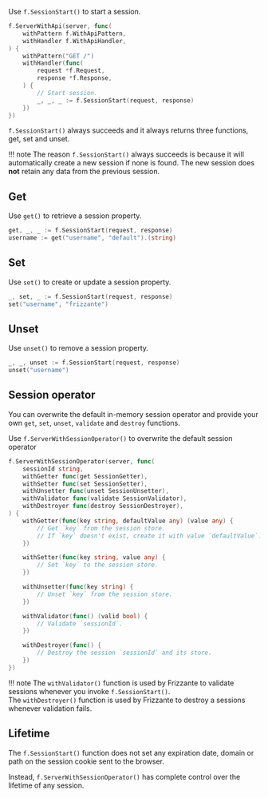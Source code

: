Use `f.SessionStart()` to start a session.

```go
f.ServerWithApi(server, func(
    withPattern f.WithApiPattern,
    withHandler f.WithApiHandler,
) {
    withPattern("GET /")
    withHandler(func(
        request *f.Request,
        response *f.Response,
    ) {
        // Start session.
        _, _, _ := f.SessionStart(request, response)
    })
})
```

`f.SessionStart()` always succeeds and it always returns three functions, get, set and unset.

!!! note
    The reason `f.SessionStart()` always succeeds is because it will automatically create a new session if none is found. The new session does **not** retain any data from the previous session.

## Get

Use `get()` to retrieve a session property.

```go
get, _, _ := f.SessionStart(request, response)
username := get("username", "default").(string)
```

## Set

Use `set()` to create or update a session property.

```go
_, set, _ := f.SessionStart(request, response)
set("username", "frizzante")
```

## Unset

Use `unset()` to remove a session property.

```go
_, _, unset := f.SessionStart(request, response)
unset("username")
```

## Session operator

You can overwrite the default in-memory session operator and provide 
your own `get`, `set`, `unset`, `validate` and `destroy` functions.

Use `f.ServerWithSessionOperator()` to overwrite the default session operator

```go
f.ServerWithSessionOperator(server, func(
    sessionId string,
    withGetter func(get SessionGetter),
    withSetter func(set SessionSetter),
    withUnsetter func(unset SessionUnsetter),
    withValidator func(validate SessionValidator),
    withDestroyer func(destroy SessionDestroyer),
) {
    withGetter(func(key string, defaultValue any) (value any) {
        // Get `key` from the session store.
        // If `key` doesn't exist, create it with value `defaultValue`.
    })

    withSetter(func(key string, value any) {
        // Set `key` to the session store.
    })

    withUnsetter(func(key string) {
        // Unset `key` from the session store.
    })

    withValidator(func() (valid bool) {
        // Validate `sessionId`.
    })

    withDestroyer(func() {
        // Destroy the session `sessionId` and its store.
    })
})
```

!!! note
    The `withValidator()` function is used by Frizzante to validate sessions whenever you invoke `f.SessionStart()`.
    <br/>
    The `withDestroyer()` function is used by Frizzante to destroy a sessions whenever validation fails.

## Lifetime

The `f.SessionStart()` function does not set any expiration date, domain or path on the session cookie sent to the browser.

Instead, `f.ServerWithSessionOperator()` has complete control over the lifetime of any session.